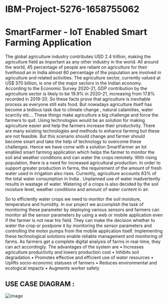# IBM-Project-5276-1658755062
# SmartFarmer - IoT Enabled Smart Farming Application

The global agriculture industry contributes USD 2.4 trillion, making the agriculture field as important as any other industry in the world. All around the world, 45 percentage of people are reliant on agriculture for their livelihood an in India almost 60 percentage of the population are involved in agriculture and related activities. The agriculture sector, currently valued at US$ 370 billion, is one of the major sectors in the Indian economy. According to the Economic Survey 2020-21, GDP contribution by the agriculture sector is likely to be 19.9% in 2020-21, increasing from 17.8% recorded in 2019-20. So these facts prove that agriculture is inevitable process as everyone still eats food.
But nowadays agriculture itself has become a tedious task due to climate change , natural calamities, water scarcity etc… These things make agriculture a big challenge and force the farmers to quit. Using technologies would be an solution for making agriculture easier and help the farmers increase their productivity. There are many existing technologies and methods to enhance farming but these are not feasible. But this scenario should change and farmer should become smart and take the help of technology to overcome these challenges. Hence we have come with a solution SmartFarmer an Iot enabled smart farming application which helps the farmer to   monitor the soil and weather conditions and can water the crops remotely.
With rising population, there is a need for increased agricultural production. In order to support greater production in farms, the requirement of the amount of fresh  water used in irrigation also rises. Currently, agriculture  accounts 83% of the total water consumption in India . Unplanned use of water inadvertently results in wastage of water. Watering of a crops is also decided by the soil moisture level, weather conditions and amount of water content in air.

So to efficiently water crops we need to monitor the soil moisture, temperature and humidity. In our project we accomplish the task of monitoring these parameter by deploying various sensors and farmers can monitor all the sensor parameters by using a web or mobile application even if the farmer is not near his field. They can make the decision whether to water the crop or postpone it by monitoring the sensor parameters and controlling the motor pumps from the mobile application itself.
Implementing these technological solutions enable reliable management and monitoring of farms. As farmers get a complete digital analysis of farms in real-time, they can act accordingly. The advantages of the system are 
•	Increases agriculture productivity and lowers production cost
•	Inhibits soil degradation
•	Promotes effective and efficient use of water resources
•	Uplifts socio-economic statuses of farmers
•	Reduces environmental and ecological impacts
•	Augments worker safety

## USE CASE DIAGRAM :

![image](https://user-images.githubusercontent.com/58044483/192590689-cf22807d-135d-4748-a1b6-efc29698497d.png)

